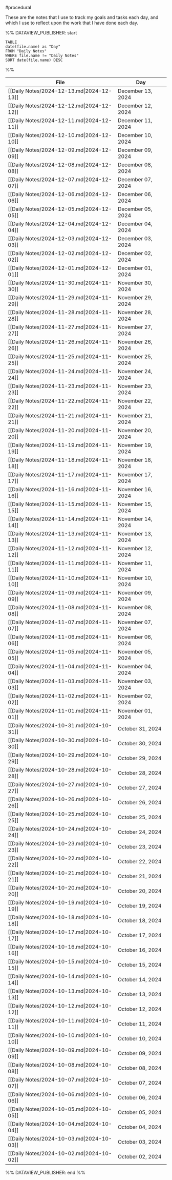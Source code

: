 #procedural 

These are the notes that I use to track my goals and tasks each day, and which I use to reflect upon the work that I have done each day.

%% DATAVIEW_PUBLISHER: start
```dataview
TABLE
date(file.name) as "Day"
FROM "Daily Notes"
WHERE file.name != "Daily Notes"
SORT date(file.name) DESC
```
%%

| File                                      | Day               |
| ----------------------------------------- | ----------------- |
| [[Daily Notes/2024-12-13.md\|2024-12-13]] | December 13, 2024 |
| [[Daily Notes/2024-12-12.md\|2024-12-12]] | December 12, 2024 |
| [[Daily Notes/2024-12-11.md\|2024-12-11]] | December 11, 2024 |
| [[Daily Notes/2024-12-10.md\|2024-12-10]] | December 10, 2024 |
| [[Daily Notes/2024-12-09.md\|2024-12-09]] | December 09, 2024 |
| [[Daily Notes/2024-12-08.md\|2024-12-08]] | December 08, 2024 |
| [[Daily Notes/2024-12-07.md\|2024-12-07]] | December 07, 2024 |
| [[Daily Notes/2024-12-06.md\|2024-12-06]] | December 06, 2024 |
| [[Daily Notes/2024-12-05.md\|2024-12-05]] | December 05, 2024 |
| [[Daily Notes/2024-12-04.md\|2024-12-04]] | December 04, 2024 |
| [[Daily Notes/2024-12-03.md\|2024-12-03]] | December 03, 2024 |
| [[Daily Notes/2024-12-02.md\|2024-12-02]] | December 02, 2024 |
| [[Daily Notes/2024-12-01.md\|2024-12-01]] | December 01, 2024 |
| [[Daily Notes/2024-11-30.md\|2024-11-30]] | November 30, 2024 |
| [[Daily Notes/2024-11-29.md\|2024-11-29]] | November 29, 2024 |
| [[Daily Notes/2024-11-28.md\|2024-11-28]] | November 28, 2024 |
| [[Daily Notes/2024-11-27.md\|2024-11-27]] | November 27, 2024 |
| [[Daily Notes/2024-11-26.md\|2024-11-26]] | November 26, 2024 |
| [[Daily Notes/2024-11-25.md\|2024-11-25]] | November 25, 2024 |
| [[Daily Notes/2024-11-24.md\|2024-11-24]] | November 24, 2024 |
| [[Daily Notes/2024-11-23.md\|2024-11-23]] | November 23, 2024 |
| [[Daily Notes/2024-11-22.md\|2024-11-22]] | November 22, 2024 |
| [[Daily Notes/2024-11-21.md\|2024-11-21]] | November 21, 2024 |
| [[Daily Notes/2024-11-20.md\|2024-11-20]] | November 20, 2024 |
| [[Daily Notes/2024-11-19.md\|2024-11-19]] | November 19, 2024 |
| [[Daily Notes/2024-11-18.md\|2024-11-18]] | November 18, 2024 |
| [[Daily Notes/2024-11-17.md\|2024-11-17]] | November 17, 2024 |
| [[Daily Notes/2024-11-16.md\|2024-11-16]] | November 16, 2024 |
| [[Daily Notes/2024-11-15.md\|2024-11-15]] | November 15, 2024 |
| [[Daily Notes/2024-11-14.md\|2024-11-14]] | November 14, 2024 |
| [[Daily Notes/2024-11-13.md\|2024-11-13]] | November 13, 2024 |
| [[Daily Notes/2024-11-12.md\|2024-11-12]] | November 12, 2024 |
| [[Daily Notes/2024-11-11.md\|2024-11-11]] | November 11, 2024 |
| [[Daily Notes/2024-11-10.md\|2024-11-10]] | November 10, 2024 |
| [[Daily Notes/2024-11-09.md\|2024-11-09]] | November 09, 2024 |
| [[Daily Notes/2024-11-08.md\|2024-11-08]] | November 08, 2024 |
| [[Daily Notes/2024-11-07.md\|2024-11-07]] | November 07, 2024 |
| [[Daily Notes/2024-11-06.md\|2024-11-06]] | November 06, 2024 |
| [[Daily Notes/2024-11-05.md\|2024-11-05]] | November 05, 2024 |
| [[Daily Notes/2024-11-04.md\|2024-11-04]] | November 04, 2024 |
| [[Daily Notes/2024-11-03.md\|2024-11-03]] | November 03, 2024 |
| [[Daily Notes/2024-11-02.md\|2024-11-02]] | November 02, 2024 |
| [[Daily Notes/2024-11-01.md\|2024-11-01]] | November 01, 2024 |
| [[Daily Notes/2024-10-31.md\|2024-10-31]] | October 31, 2024  |
| [[Daily Notes/2024-10-30.md\|2024-10-30]] | October 30, 2024  |
| [[Daily Notes/2024-10-29.md\|2024-10-29]] | October 29, 2024  |
| [[Daily Notes/2024-10-28.md\|2024-10-28]] | October 28, 2024  |
| [[Daily Notes/2024-10-27.md\|2024-10-27]] | October 27, 2024  |
| [[Daily Notes/2024-10-26.md\|2024-10-26]] | October 26, 2024  |
| [[Daily Notes/2024-10-25.md\|2024-10-25]] | October 25, 2024  |
| [[Daily Notes/2024-10-24.md\|2024-10-24]] | October 24, 2024  |
| [[Daily Notes/2024-10-23.md\|2024-10-23]] | October 23, 2024  |
| [[Daily Notes/2024-10-22.md\|2024-10-22]] | October 22, 2024  |
| [[Daily Notes/2024-10-21.md\|2024-10-21]] | October 21, 2024  |
| [[Daily Notes/2024-10-20.md\|2024-10-20]] | October 20, 2024  |
| [[Daily Notes/2024-10-19.md\|2024-10-19]] | October 19, 2024  |
| [[Daily Notes/2024-10-18.md\|2024-10-18]] | October 18, 2024  |
| [[Daily Notes/2024-10-17.md\|2024-10-17]] | October 17, 2024  |
| [[Daily Notes/2024-10-16.md\|2024-10-16]] | October 16, 2024  |
| [[Daily Notes/2024-10-15.md\|2024-10-15]] | October 15, 2024  |
| [[Daily Notes/2024-10-14.md\|2024-10-14]] | October 14, 2024  |
| [[Daily Notes/2024-10-13.md\|2024-10-13]] | October 13, 2024  |
| [[Daily Notes/2024-10-12.md\|2024-10-12]] | October 12, 2024  |
| [[Daily Notes/2024-10-11.md\|2024-10-11]] | October 11, 2024  |
| [[Daily Notes/2024-10-10.md\|2024-10-10]] | October 10, 2024  |
| [[Daily Notes/2024-10-09.md\|2024-10-09]] | October 09, 2024  |
| [[Daily Notes/2024-10-08.md\|2024-10-08]] | October 08, 2024  |
| [[Daily Notes/2024-10-07.md\|2024-10-07]] | October 07, 2024  |
| [[Daily Notes/2024-10-06.md\|2024-10-06]] | October 06, 2024  |
| [[Daily Notes/2024-10-05.md\|2024-10-05]] | October 05, 2024  |
| [[Daily Notes/2024-10-04.md\|2024-10-04]] | October 04, 2024  |
| [[Daily Notes/2024-10-03.md\|2024-10-03]] | October 03, 2024  |
| [[Daily Notes/2024-10-02.md\|2024-10-02]] | October 02, 2024  |

%% DATAVIEW_PUBLISHER: end %%